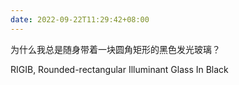 ```yaml
---
date: 2022-09-22T11:29:42+08:00
---
```

为什么我总是随身带着一块圆角矩形的黑色发光玻璃？

RIGIB, Rounded-rectangular Illuminant Glass In Black